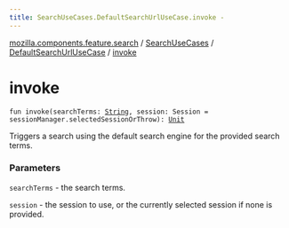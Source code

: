 ```yaml
---
title: SearchUseCases.DefaultSearchUrlUseCase.invoke - 
---
```


[mozilla.components.feature.search](../../index.html) / [SearchUseCases](../index.html) / [DefaultSearchUrlUseCase](index.html) / [invoke](./invoke.html)

# invoke

`fun invoke(searchTerms: `[`String`](https://kotlinlang.org/api/latest/jvm/stdlib/kotlin/-string/index.html)`, session: Session = sessionManager.selectedSessionOrThrow): `[`Unit`](https://kotlinlang.org/api/latest/jvm/stdlib/kotlin/-unit/index.html)

Triggers a search using the default search engine for the provided search terms.

### Parameters

`searchTerms` - the search terms.

`session` - the session to use, or the currently selected session if none
is provided.